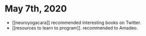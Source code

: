 # May 7th, 2020
- [[neuroyogacara]] recommended interesting books on Twitter.
- [[resources to learn to program]]. recommended to Amadeo.

